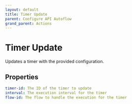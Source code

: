 ```yaml
---
layout: default
title: Timer Update
parent: Configure API Autoflow
grand_parent: Actions
---
```

# Timer Update
Updates a timer with the provided configuration.

## Properties
```yaml
timer-id: The ID of the timer to update
interval: The execution interval for the timer
flow-id: The flow to handle the execution for the timer
```
